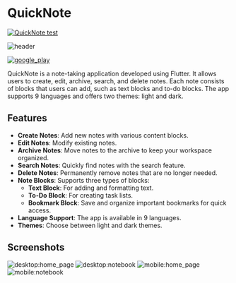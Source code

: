 # QuickNote

[![QuickNote test](https://github.com/makjac/quick_note/actions/workflows/flutter.yml/badge.svg)](https://github.com/makjac/quick_note/actions/workflows/flutter.yml)

![header](https://i.imgur.com/C4vrC2B.png)

[![google_play](https://i.imgur.com/faQM4h4.png)](https://play.google.com/store/apps/details?id=com.quicknoteecoala.app&pcampaignid=web_share)

QuickNote is a note-taking application developed using Flutter. It allows users to create, edit, archive, search, and delete notes. Each note consists of blocks that users can add, such as text blocks and to-do blocks. The app supports 9 languages and offers two themes: light and dark.

## Features

- **Create Notes**: Add new notes with various content blocks.
- **Edit Notes**: Modify existing notes.
- **Archive Notes**: Move notes to the archive to keep your workspace organized.
- **Search Notes**: Quickly find notes with the search feature.
- **Delete Notes**: Permanently remove notes that are no longer needed.
- **Note Blocks**: Supports three types of blocks:
  - **Text Block**: For adding and formatting text.
  - **To-Do Block**: For creating task lists.
  - **Bookmark Block**: Save and organize important bookmarks for quick access.
- **Language Support**: The app is available in 9 languages.
- **Themes**: Choose between light and dark themes.

## Screenshots

![desktop:home_page](https://i.imgur.com/yYNgptY.png)
![desktop:notebook](https://i.imgur.com/ZGle1P1.png)
![mobile:home_page](https://i.imgur.com/CPz4ask.png)
![mobile:notebook](https://i.imgur.com/xFQJfZV.png)

